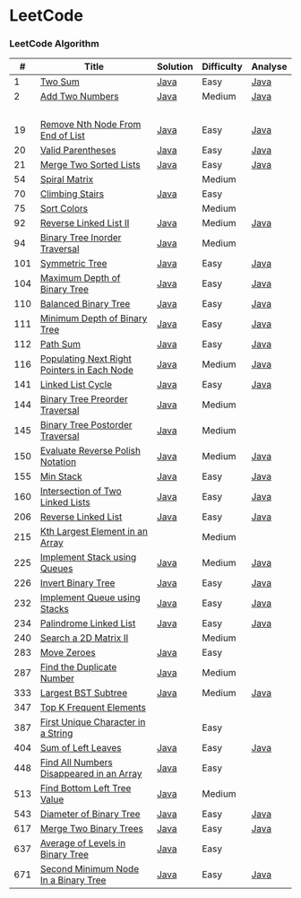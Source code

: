LeetCode
========



### LeetCode Algorithm


| #    | Title                                                        | Solution                                                     | Difficulty | Analyse                                                      |
| ---- | ------------------------------------------------------------ | ------------------------------------------------------------ | ---------- | ------------------------------------------------------------ |
| 1    | [Two Sum](https://leetcode.com/problems/two-sum/)            | [Java](./algorithms/java/1.TwoSum)                           | Easy       | [Java](./algorithms/java/1.TwoSum)                           |
| 2    | [Add Two Numbers](https://leetcode.com/problems/add-two-numbers/) | [Java](./algorithms/java/2.addTwoNumbers)                    | Medium     | [Java](./algorithms/java/2.addTwoNumbers)                    |
|      |                                                              |                                                              |            |                                                              |
|      |                                                              |                                                              |            |                                                              |
|      |                                                              |                                                              |            |                                                              |
|      |                                                              |                                                              |            |                                                              |
| 19   | [Remove Nth Node From End of List](https://leetcode.com/problems/remove-nth-node-from-end-of-list/) | [Java](./algorithms/java/19.removeNthNodeFromEndOfList)      | Easy       | [Java](./algorithms/java/19.removeNthNodeFromEndOfList)      |
| 20   | [Valid Parentheses](https://leetcode.com/problems/valid-parentheses/) | [Java](./algorithms/java/20.validParentheses)                | Easy       | [Java](./algorithms/java/20.validParentheses)                |
| 21   | [Merge Two Sorted Lists](https://leetcode.com/problems/merge-two-sorted-lists/) | [Java](./algorithms/java/21.mergeTwoSortedLists)             | Easy       | [Java](./algorithms/java/20.validParentheses)                |
| 54   | [Spiral Matrix](https://leetcode.com/problems/spiral-matrix/description/) |                                                              | Medium     |                                                              |
| 70   | [Climbing Stairs](https://leetcode.com/problems/climbing-stairs/) | [Java](./algorithms/java/70.climbingStairs)                  | Easy       |                                                              |
| 75   | [Sort Colors](https://leetcode.com/problems/sort-colors/description/) |                                                              | Medium     |                                                              |
| 92   | [Reverse Linked List II](https://leetcode.com/problems/reverse-linked-list-ii/) | [Java](./algorithms/java/92.reverseLinkedListIi)             | Medium     | [Java](./algorithms/java/92.reverseLinkedListIi)             |
| 94   | [Binary Tree Inorder Traversal](https://leetcode.com/problems/binary-tree-inorder-traversal/description/) | [Java](./algorithms/java/94.binaryTreeInorderTraversal)      | Medium     |                                                              |
| 101  | [Symmetric Tree](https://leetcode.com/problems/symmetric-tree/description/) | [Java](./algorithms/java/101.symmetricTree)                  | Easy       | [Java](./algorithms/java/101.symmetricTree)                  |
| 104  | [Maximum Depth of Binary Tree](https://leetcode.com/problems/maximum-depth-of-binary-tree/description/) | [Java](./algorithms/java/104.maximumDepthOfBinaryTree)       | Easy       | [Java](./algorithms/java/104.maximumDepthOfBinaryTree)       |
| 110  | [Balanced Binary Tree](https://leetcode.com/problems/balanced-binary-tree/description/) | [Java](./algorithms/java/110.balancedBinaryTree)             | Easy       | [Java](./algorithms/java/110.balancedBinaryTree)             |
| 111  | [Minimum Depth of Binary Tree](https://leetcode.com/problems/minimum-depth-of-binary-tree/description/) | [Java](./algorithms/java/111.minimumDepthOfBinaryTree)       | Easy       | [Java](./algorithms/java/111.minimumDepthOfBinaryTree)       |
| 112  | [Path Sum](https://leetcode.com/problems/path-sum/description/) | [Java](./algorithms/java/112.pathSum)                        | Easy       | [Java](./algorithms/java/112.pathSum)                        |
| 116  | [Populating Next Right Pointers in Each Node](https://leetcode.com/problems/populating-next-right-pointers-in-each-node/description/) | [Java](./algorithms/java/116.populatingNextRightPointersInEachNode) | Medium     | [Java](./algorithms/java/116.populatingNextRightPointersInEachNode) |
| 141  | [Linked List Cycle](https://leetcode.com/problems/linked-list-cycle/) | [Java](./algorithms/java/141.linkedListCycle)                | Easy       | [Java](./algorithms/java/141.linkedListCycle)                |
| 144  | [Binary Tree Preorder Traversal](https://leetcode.com/problems/binary-tree-preorder-traversal/description/) | [Java](./algorithms/java/144.binaryTreePreorderTraversal)    | Medium     |                                                              |
| 145  | [Binary Tree Postorder Traversal](https://leetcode.com/problems/binary-tree-postorder-traversal/description/) | [Java](./algorithms/java/145.binaryTreePostorderTraversal)   | Medium     |                                                              |
| 150  | [Evaluate Reverse Polish Notation](https://leetcode.com/problems/evaluate-reverse-polish-notation/) | [Java](./algorithms/java/150.evaluateReversePolishNotation)  | Medium     | [Java](./algorithms/java/150.evaluateReversePolishNotation)  |
| 155  | [Min Stack](https://leetcode.com/problems/min-stack/)        | [Java](./algorithms/java/155.minStack)                       | Easy       | [Java](./algorithms/java/155.minStack)                       |
| 160  | [Intersection of Two Linked Lists](https://leetcode.com/problems/intersection-of-two-linked-lists/) | [Java](./algorithms/java/160.intersectionOfTwoLinkedLists)   | Easy       | [Java](./algorithms/java/160.intersectionOfTwoLinkedLists)   |
| 206  | [Reverse Linked List](https://leetcode.com/problems/reverse-linked-list/) | [Java](./algorithms/java/20.validParentheses)                | Easy       | [Java](./algorithms/java/20.validParentheses)                |
| 215  | [Kth Largest Element in an Array](https://leetcode.com/problems/kth-largest-element-in-an-array/description/) |                                                              | Medium     |                                                              |
| 225  | [Implement Stack using Queues](https://leetcode.com/problems/implement-stack-using-queues/) | [Java](./algorithms/java/206.reverseLinkedList)              | Medium     | [Java](./algorithms/java/206.reverseLinkedList)              |
| 226  | [Invert Binary Tree](https://leetcode.com/problems/invert-binary-tree/) | [Java](./algorithms/java/226.invertBinaryTree)               | Easy       | [Java](./algorithms/java/226.invertBinaryTree)               |
| 232  | [Implement Queue using Stacks](https://leetcode.com/problems/implement-queue-using-stacks/) | [Java](./algorithms/java/232.implementQueueUsingStacks)      | Easy       | [Java](./algorithms/java/232.implementQueueUsingStacks)      |
| 234  | [Palindrome Linked List](https://leetcode.com/problems/palindrome-linked-list/) | [Java](./algorithms/java/234.palindromeLinkedList)           | Easy       | [Java](./algorithms/java/234.palindromeLinkedList)           |
| 240  | [Search a 2D Matrix II](https://leetcode.com/problems/search-a-2d-matrix-ii/description/) |                                                              | Medium     |                                                              |
| 283  | [Move Zeroes](https://leetcode.com/problems/move-zeroes/description/) | [Java](./algorithms/java/283.moveZeroes)                     | Easy       |                                                              |
| 287  | [Find the Duplicate Number](https://leetcode.com/problems/find-the-duplicate-number/description/) | [Java](./algorithms/java/287.findTheDuplicateNumber)         | Medium     |                                                              |
| 333  | [Largest BST Subtree](https://leetcode.com/problems/largest-bst-subtree) | [Java](./algorithms/java/333.LargestBSTSubtree)              | Medium     | [Java](./algorithms/java/333.LargestBSTSubtree)              |
| 347  | [Top K Frequent Elements](https://leetcode.com/problems/top-k-frequent-elements/description/) |                                                              |            |                                                              |
| 387  | [First Unique Character in a String](https://leetcode.com/problems/first-unique-character-in-a-string/description/) |                                                              | Easy       |                                                              |
| 404  | [Sum of Left Leaves](https://leetcode.com/problems/sum-of-left-leaves/description/) | [Java](./algorithms/java/404.sumOfLeftLeaves)                | Easy       | [Java](./algorithms/java/404.sumOfLeftLeaves)                |
| 448  | [Find All Numbers Disappeared in an Array](https://leetcode.com/problems/find-all-numbers-disappeared-in-an-array/description/) | [Java](./algorithms/java/448.findAllNumbersDisappearedInAnArray) | Easy       |                                                              |
| 513  | [Find Bottom Left Tree Value](https://leetcode.com/problems/find-bottom-left-tree-value/description/) | [Java](./algorithms/java/513.findBottomLeftTreeValue)        | Medium     |                                                              |
| 543  | [Diameter of Binary Tree](https://leetcode.com/problems/diameter-of-binary-tree/) | [Java](./algorithms/java/543.diameterOfBinaryTree)           | Easy       | [Java](./algorithms/java/543.diameterOfBinaryTree)           |
| 617  | [Merge Two Binary Trees](https://leetcode.com/problems/merge-two-binary-trees/) | [Java](./algorithms/java/617.mergeTwoBinaryTrees)            | Easy       | [Java](./algorithms/java/617.mergeTwoBinaryTrees)            |
| 637  | [Average of Levels in Binary Tree](https://leetcode.com/problems/average-of-levels-in-binary-tree/description/) | [Java](./algorithms/java/637.averageOfLevelsInBinaryTree)    | Easy       |                                                              |
| 671  | [Second Minimum Node In a Binary Tree](https://leetcode.com/problems/second-minimum-node-in-a-binary-tree/description/) | [Java](./algorithms/java/671.secondMinimumNodeInABinaryTree) | Easy       | [Java](./algorithms/java/671.secondMinimumNodeInABinaryTree) |
